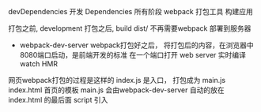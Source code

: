 devDependencies  开发
Dependencies  所有阶段
webpack  打包工具  构建应用 

打包之前,  development
打包之后,  build  dist/  不再需要webpack   部署到服务器 


- webpack-dev-server
    webpack打包好之后， 将打包后的内容，在浏览器中8080端口启动，是前端开发的标准 
    在一个端口打开 web server
    实时编译  watch HMR

网页webpack打包的过程是这样的
index.js 是入口， 打包成为 main.js
index.html  首页的模板 main.js  会由webpack-dev-server 
自动的放在index.html 的最后面 script 引入 
   